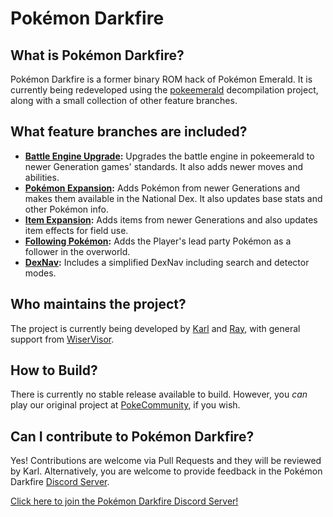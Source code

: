 # Pokémon Darkfire

## What is Pokémon Darkfire?

Pokémon Darkfire is a former binary ROM hack of Pokémon Emerald. It is currently being redeveloped using the [pokeemerald](https://github.com/pret/pokeemerald) decompilation project, along with a small collection of other feature branches.

## What feature branches are included?

- **[Battle Engine Upgrade](https://github.com/rh-hideout/pokeemerald-expansion/tree/battle_engine):** Upgrades the battle engine in pokeemerald to newer Generation games' standards. It also adds newer moves and abilities.
- **[Pokémon Expansion](https://github.com/rh-hideout/pokeemerald-expansion/tree/pokemon_expansion):** Adds Pokémon from newer Generations and makes them available in the National Dex. It also updates base stats and other Pokémon info.
- **[Item Expansion](https://github.com/rh-hideout/pokeemerald-expansion/tree/item_expansion):** Adds items from newer Generations and also updates item effects for field use.
- **[Following Pokémon](https://github.com/W1serV1ser/pokeemerald/tree/FollowingPokemon_Gen1-3):** Adds the Player's lead party Pokémon as a follower in the overworld.
- **[DexNav](https://github.com/ghoulslash/pokeemerald/tree/dexnav):** Includes a simplified DexNav including search and detector modes.

## Who maintains the project?

The project is currently being developed by [Karl](https://github.com/scizz) and [Ray](https://github.com/RayMav3rick), with general support from [WiserVisor](https://github.com/WiserVisor).

## How to Build?

There is currently no stable release available to build. However, you *can* play our original project at [PokeCommunity](https://www.pokecommunity.com/showthread.php?t=421395), if you wish.

## Can I contribute to Pokémon Darkfire?

Yes! Contributions are welcome via Pull Requests and they will be reviewed by Karl. Alternatively, you are welcome to provide feedback in the Pokémon Darkfire [Discord Server](https://discord.com/invite/dCJ4aHurKd).

[Click here to join the Pokémon Darkfire Discord Server!](https://discord.com/invite/dCJ4aHurKd)
